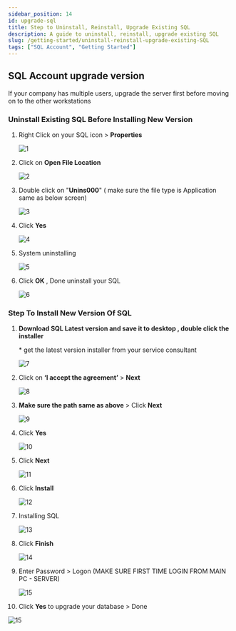 ```yaml
---
sidebar_position: 14
id: upgrade-sql
title: Step to Uninstall, Reinstall, Upgrade Existing SQL
description: A guide to uninstall, reinstall, upgrade existing SQL
slug: /getting-started/uninstall-reinstall-upgrade-existing-SQL
tags: ["SQL Account", "Getting Started"]
---
```


## SQL Account upgrade version

If your company has multiple users, upgrade the server first before moving on to the other workstations

### Uninstall Existing SQL Before Installing New Version

1. Right Click on your SQL icon > **Properties**

   ![1](/img/getting-started/upgrade-sql/1.png)

2. Click on **Open File Location**

   ![2](/img/getting-started/upgrade-sql/2.png)

3. Double click on "**Unins000**" ( make sure the file type is Application same as below screen)

   ![3](/img/getting-started/upgrade-sql/3.png)

4. Click **Yes**

   ![4](/img/getting-started/upgrade-sql/4.png)

5. System uninstalling

   ![5](/img/getting-started/upgrade-sql/5.png)

6. Click **OK** , Done uninstall your SQL

   ![6](/img/getting-started/upgrade-sql/6.png)

### Step To Install New Version Of SQL

1. **Download SQL Latest version and save it to desktop , double click the installer**

   \* get the latest version installer from your service consultant

   ![7](/img/getting-started/upgrade-sql/7.png)

2. Click on **‘I accept the agreement’** > **Next**

   ![8](/img/getting-started/upgrade-sql/8.png)

3. **Make sure the path same as above** > Click **Next**

   ![9](/img/getting-started/upgrade-sql/9.png)

4. Click **Yes**

   ![10](/img/getting-started/upgrade-sql/10.png)

5. Click **Next**

   ![11](/img/getting-started/upgrade-sql/11.png)

6. Click **Install**

   ![12](/img/getting-started/upgrade-sql/12.png)

7. Installing SQL

   ![13](/img/getting-started/upgrade-sql/13.png)

8. Click **Finish**

   ![14](/img/getting-started/upgrade-sql/14.png)

9. Enter Password > Logon (MAKE SURE FIRST TIME LOGIN FROM MAIN PC - SERVER)

   ![15](/img/getting-started/upgrade-sql/15.png)

10. Click **Yes** to upgrade your database > Done

   ![15](/img/getting-started/upgrade-sql/16.png)
